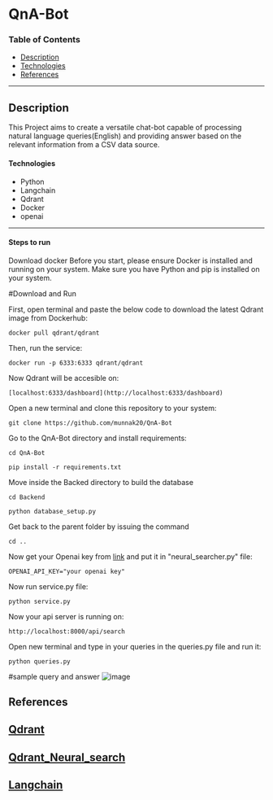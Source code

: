 # QnA-Bot

### Table of Contents

- [Description](#description)
- [Technologies](#technology)
- [References](#references)

---

## Description
This Project aims to create a versatile chat-bot capable of processing natural language queries(English) and providing answer based on the relevant information from a CSV data source. 


#### Technologies

- Python
- Langchain
- Qdrant
- Docker 
- openai

---


#### Steps to run
Download docker
Before you start, please ensure Docker is installed and running on your system.
Make sure you have Python and pip is installed on your system.


#Download and Run




First, open terminal and paste the below code to download the latest Qdrant image from Dockerhub:
```pip
docker pull qdrant/qdrant
```

Then, run the service:
```pip
docker run -p 6333:6333 qdrant/qdrant
```

Now Qdrant will be accesible on:
```pip
[localhost:6333/dashboard](http://localhost:6333/dashboard)
```

Open a new terminal and clone this repository to your system:
```pip
git clone https://github.com/munnak20/QnA-Bot
```
Go to the QnA-Bot directory and install requirements:
```pip
cd QnA-Bot
```
```pip
pip install -r requirements.txt
```


Move inside the Backed directory to build the database
```pip
cd Backend
```
```pip
python database_setup.py
```
Get back to the parent folder by issuing the command
```pip
cd ..
```

Now get your Openai key  from [link](https://platform.openai.com/api-keys) and put it in "neural_searcher.py" file:
```pip
OPENAI_API_KEY="your openai key"
```


Now run service.py file:
```pip
python service.py
```

Now your api server is running on:
```pip
http://localhost:8000/api/search
```

Open new terminal and type in your queries in the queries.py file and run it:
```pip
python queries.py
```

#sample query and answer
![image](https://github.com/munnak20/QnA-Bot/assets/105987153/f4e8c998-40e8-410a-8881-7e41efe1af76)









## References
[Qdrant](https://qdrant.tech/documentation/quick-start/)
---
[Qdrant_Neural_search](https://qdrant.tech/documentation/tutorials/neural-search/)
---
[Langchain](https://python.langchain.com/docs/modules/chains/foundational/llm_chain)
---


